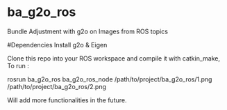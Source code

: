 # ba_g2o_ros
Bundle Adjustment with g2o on Images from ROS topics

#Dependencies
Install g2o & Eigen

Clone this repo into your ROS workspace and compile it with catkin_make, 
To run :  

rosrun ba_g2o_ros ba_g2o_ros_node /path/to/project/ba_g2o_ros/1.png /path/to/project/ba_g2o_ros/2.png

Will add more functionalities in the future.
